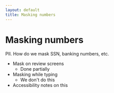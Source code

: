 ```yaml
---
layout: default
title: Masking numbers
---
```


# Masking numbers

PII. How do we mask SSN, banking numbers, etc.

- Mask on review screens
  - Done partially
- Masking while typing
  - We don't do this
- Accessibility notes on this